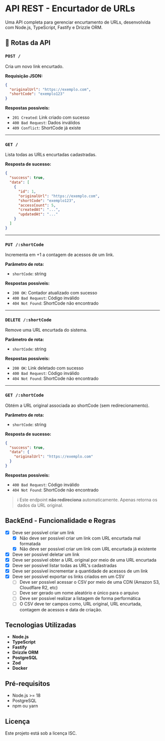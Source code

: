 # API REST - Encurtador de URLs

Uma API completa para gerenciar encurtamento de URLs, desenvolvida com Node.js, TypeScript, Fastify e Drizzle ORM.

## 📌 Rotas da API

### `POST /`

Cria um novo link encurtado.

**Requisição JSON:**

```json
{
  "originalUrl": "https://exemplo.com",
  "shortCode": "exemplo123"
}
```

**Respostas possíveis:**

- `201 Created`: Link criado com sucesso
- `400 Bad Request`: Dados inválidos
- `409 Conflict`: ShortCode já existe

---

### `GET /`

Lista todas as URLs encurtadas cadastradas.

**Resposta de sucesso:**

```json
{
  "success": true,
  "data": [
    {
      "id": 1,
      "originalUrl": "https://exemplo.com",
      "shortCode": "exemplo123",
      "accessCount": 5,
      "createdAt": "...",
      "updatedAt": "..."
    }
  ]
}
```

---

### `PUT /:shortCode`

Incrementa em +1 a contagem de acessos de um link.

**Parâmetro de rota:**

- `shortCode`: string

**Respostas possíveis:**

- `200 OK`: Contador atualizado com sucesso
- `400 Bad Request`: Código inválido
- `404 Not Found`: ShortCode não encontrado

---

### `DELETE /:shortCode`

Remove uma URL encurtada do sistema.

**Parâmetro de rota:**

- `shortCode`: string

**Respostas possíveis:**

- `200 OK`: Link deletado com sucesso
- `400 Bad Request`: Código inválido
- `404 Not Found`: ShortCode não encontrado

---

### `GET /:shortCode`

Obtém a URL original associada ao shortCode (sem redirecionamento).

**Parâmetro de rota:**

- `shortCode`: string

**Resposta de sucesso:**

```json
{
  "success": true,
  "data": {
    "originalUrl": "https://exemplo.com"
  }
}
```

**Respostas possíveis:**

- `400 Bad Request`: Código inválido
- `404 Not Found`: ShortCode não encontrado

> ℹ️ Este endpoint **não redireciona** automaticamente. Apenas retorna os dados da URL original.

## BackEnd - Funcionalidade e Regras

- [x] Deve ser possível criar um link
  - [x] Não deve ser possível criar um link com URL encurtada mal formatada
  - [x] Não deve ser possível criar um link com URL encurtada já existente
- [x] Deve ser possível deletar um link
- [x] Deve ser possível obter a URL original por meio de uma URL encurtada
- [x] Deve ser possível listar todas as URL's cadastradas
- [x] Deve ser possível incrementar a quantidade de acessos de um link
- [x] Deve ser possível exportar os links criados em um CSV
  - [ ] Deve ser possível acessar o CSV por meio de uma CDN (Amazon S3, Cloudflare R2, etc)
  - [ ] Deve ser gerado um nome aleatório e único para o arquivo
  - [ ] Deve ser possível realizar a listagem de forma performática
  - [ ] O CSV deve ter campos como, URL original, URL encurtada, contagem de acessos e data de criação.

## Tecnologias Utilizadas

- **Node.js**
- **TypeScript**
- **Fastify**
- **Drizzle ORM**
- **PostgreSQL**
- **Zod**
- **Docker**

## Pré-requisitos

- Node.js >= 18
- PostgreSQL
- npm ou yarn

## Licença

Este projeto está sob a licença ISC.
